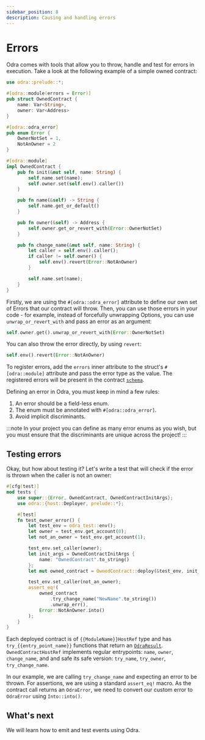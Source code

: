 ```yaml
---
sidebar_position: 8
description: Causing and handling errors
---
```


# Errors

Odra comes with tools that allow you to throw, handle and test for errors in execution. Take a look at the
following example of a simple owned contract:

```rust title="examples/src/features/handling_errors.rs"
use odra::prelude::*;

#[odra::module(errors = Error)]
pub struct OwnedContract {
    name: Var<String>,
    owner: Var<Address>
}

#[odra::odra_error]
pub enum Error {
    OwnerNotSet = 1,
    NotAnOwner = 2
}

#[odra::module]
impl OwnedContract {
    pub fn init(&mut self, name: String) {
        self.name.set(name);
        self.owner.set(self.env().caller())
    }

    pub fn name(&self) -> String {
        self.name.get_or_default()
    }

    pub fn owner(&self) -> Address {
        self.owner.get_or_revert_with(Error::OwnerNotSet)
    }

    pub fn change_name(&mut self, name: String) {
        let caller = self.env().caller();
        if caller != self.owner() {
            self.env().revert(Error::NotAnOwner)
        }

        self.name.set(name);
    }
}
```

Firstly, we are using the `#[odra::odra_error]` attribute to define our own set of Errors that our contract will
throw. Then, you can use those errors in your code - for example, instead of forcefully unwrapping Options, you can use
`unwrap_or_revert_with` and pass an error as an argument:

```rust title="examples/src/features/handling_errors.rs"
self.owner.get().unwrap_or_revert_with(Error::OwnerNotSet)
```

You can also throw the error directly, by using `revert`:

```rust title="examples/src/features/handling_errors.rs"
self.env().revert(Error::NotAnOwner)
```

To register errors, add the `errors` inner attribute to the struct's `#[odra::module]` attribute and pass the error type as the value. The registered errors will be present in the contract [`schema`].

Defining an error in Odra, you must keep in mind a few rules:

1. An error should be a field-less enum. 
2. The enum must be annotated with `#[odra::odra_error]`.
3. Avoid implicit discriminants.

:::note
In your project you can define as many error enums as you wish, but you must ensure that the discriminants are unique across the project!
:::

## Testing errors

Okay, but how about testing it? Let's write a test that will check if the error is thrown when the caller is not an owner:

```rust title="examples/src/features/handling_errors.rs"
#[cfg(test)]
mod tests {
    use super::{Error, OwnedContract, OwnedContractInitArgs};
    use odra::{host::Deployer, prelude::*};

    #[test]
    fn test_owner_error() {
        let test_env = odra_test::env();
        let owner = test_env.get_account(0);
        let not_an_owner = test_env.get_account(1);

        test_env.set_caller(owner);
        let init_args = OwnedContractInitArgs {
            name: "OwnedContract".to_string()
        };
        let mut owned_contract = OwnedContract::deploy(&test_env, init_args);

        test_env.set_caller(not_an_owner);
        assert_eq!(
            owned_contract
                .try_change_name("NewName".to_string())
                .unwrap_err(),
            Error::NotAnOwner.into()
        );
    }
}
```
Each deployed contract is of `{{ModuleName}}HostRef` type and has `try_{{entry_point_name}}` functions
that return an [`OdraResult`].
`OwnedContractHostRef` implements regular entrypoints: `name`, `owner`, `change_name`, and 
and safe its safe version: `try_name`, `try_owner`, `try_change_name`.

In our example, we are calling `try_change_name` and expecting an error to be thrown.
For assertions, we are using a standard `assert_eq!` macro. As the contract call returns an `OdraError`, 
we need to convert our custom error to `OdraError` using `Into::into()`.

## What's next
We will learn how to emit and test events using Odra.

[`OdraResult`]: https://docs.rs/odra/2.1.0/odra/type.OdraResult.html
[`OdraError`]: https://docs.rs/odra/2.1.0/odra/enum.OdraError.html
[`schema`]: ./casper-contract-schema